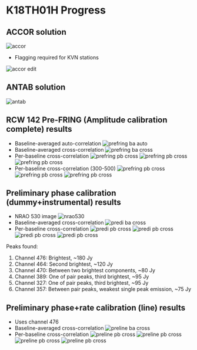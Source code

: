# K18TH01H Progress

## ACCOR solution

![accor](Resources/k18th01h/accor.png)

* Flagging required for KVN stations

![accor edit](Resources/k18th01h/accor_edit.png)

## ANTAB solution

![antab](Resources/k18th01h/antab.png)

## RCW 142 Pre-FRING (Amplitude calibration complete) results

* Baseline-averaged auto-correlation
![prefring ba auto](Resources/k18th01h/prefring_ba_auto.png)
* Baseline-averaged cross-correlation
![prefring ba cross](Resources/k18th01h/prefring_ba_cross.png)
* Per-baseline cross-correlation
![prefring pb cross](Resources/k18th01h/prefring_pb_cross_1a.png)
![prefring pb cross](Resources/k18th01h/prefring_pb_cross_1b.png)
![prefring pb cross](Resources/k18th01h/prefring_pb_cross_1c.png)
* Per-baseline cross-correlation (300-500)
![prefring pb cross](Resources/k18th01h/prefring_pb_cross_2a.png)
![prefring pb cross](Resources/k18th01h/prefring_pb_cross_2b.png)
![prefring pb cross](Resources/k18th01h/prefring_pb_cross_2c.png)

## Preliminary phase calibration (dummy+instrumental) results

* NRAO 530 image
![nrao530](Resources/k18th01h/postdi_nrao530.png)
* Baseline-averaged cross-correlation
![predi ba cross](Resources/k18th01h/preline_ba_cross.png)
* Per-baseline cross-correlation
![predi pb cross](Resources/k18th01h/preline_pb_cross_1a.png)
![predi pb cross](Resources/k18th01h/preline_pb_cross_1b.png)
![predi pb cross](Resources/k18th01h/preline_pb_cross_2a.png)
![predi pb cross](Resources/k18th01h/preline_pb_cross_2b.png)

Peaks found:

1. Channel 476: Brightest, ~180 Jy
2. Channel 464: Second brightest, ~120 Jy
3. Channel 470: Between two brightest components, ~80 Jy
4. Channel 389: One of pair peaks, third brightest, ~95 Jy
5. Channel 327: One of pair peaks, third brightest, ~95 Jy
6. Channel 357: Between pair peaks, weakest single peak emission, ~75 Jy

## Preliminary phase+rate calibration (line) results

* Uses channel 476
* Baseline-averaged cross-correlation
![preline ba cross](Resources/k18th01h/postline_ba_cross.png)
* Per-baseline cross-correlation
![preline pb cross](Resources/k18th01h/postline_pb_cross_1a.png)
![preline pb cross](Resources/k18th01h/postline_pb_cross_1b.png)
![preline pb cross](Resources/k18th01h/postline_pb_cross_2a.png)
![preline pb cross](Resources/k18th01h/postline_pb_cross_2b.png)
